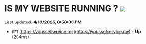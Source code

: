 # IS MY WEBSITE RUNNING ? [![](https://img.shields.io/static/v1?label=Sponsor&message=%E2%9D%A4&logo=GitHub&color=%23fe8e86)](https://github.com/sponsors/Youssef-Lehmam)

Last updated: **4/10/2025, 8:58:30 PM**

- `GET` [https://youssefservice.me](https://youssefservice.me) - **Up** (204ms)

